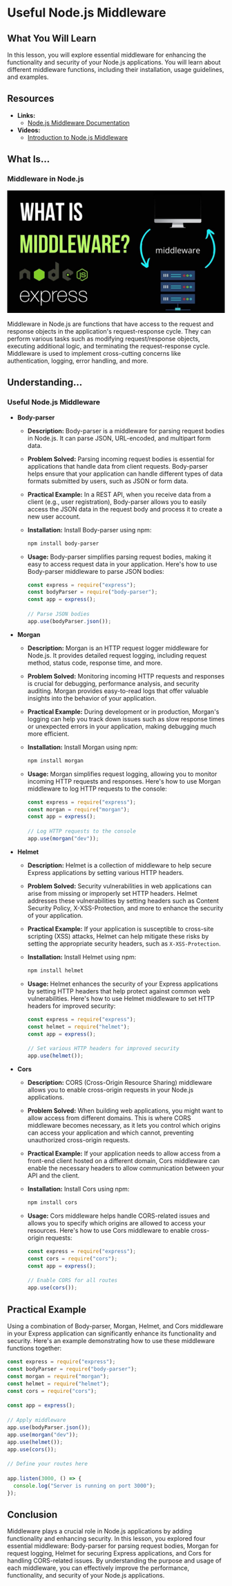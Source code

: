 # Useful Node.js Middleware

## What You Will Learn

In this lesson, you will explore essential middleware for enhancing the functionality and security of your Node.js applications. You will learn about different middleware functions, including their installation, usage guidelines, and examples.

## Resources

- **Links:**
  - [Node.js Middleware Documentation](https://expressjs.com/en/guide/using-middleware.html)
- **Videos:**
  - [Introduction to Node.js Middleware](https://www.youtube.com/watch?v=lY6icfhap2o)

## What Is...

### Middleware in Node.js

![Middleware Image](../Images/middleware.jpg)

Middleware in Node.js are functions that have access to the request and response objects in the application's request-response cycle. They can perform various tasks such as modifying request/response objects, executing additional logic, and terminating the request-response cycle. Middleware is used to implement cross-cutting concerns like authentication, logging, error handling, and more.

## Understanding...

### Useful Node.js Middleware

- **Body-parser**

  - **Description:** Body-parser is a middleware for parsing request bodies in Node.js. It can parse JSON, URL-encoded, and multipart form data.
  - **Problem Solved:** Parsing incoming request bodies is essential for applications that handle data from client requests. Body-parser helps ensure that your application can handle different types of data formats submitted by users, such as JSON or form data.
  - **Practical Example:** In a REST API, when you receive data from a client (e.g., user registration), Body-parser allows you to easily access the JSON data in the request body and process it to create a new user account.
  - **Installation:** Install Body-parser using npm:
    ```bash
    npm install body-parser
    ```
  - **Usage:** Body-parser simplifies parsing request bodies, making it easy to access request data in your application. Here's how to use Body-parser middleware to parse JSON bodies:

    ```javascript
    const express = require("express");
    const bodyParser = require("body-parser");
    const app = express();

    // Parse JSON bodies
    app.use(bodyParser.json());
    ```

- **Morgan**

  - **Description:** Morgan is an HTTP request logger middleware for Node.js. It provides detailed request logging, including request method, status code, response time, and more.
  - **Problem Solved:** Monitoring incoming HTTP requests and responses is crucial for debugging, performance analysis, and security auditing. Morgan provides easy-to-read logs that offer valuable insights into the behavior of your application.
  - **Practical Example:** During development or in production, Morgan's logging can help you track down issues such as slow response times or unexpected errors in your application, making debugging much more efficient.
  - **Installation:** Install Morgan using npm:
    ```bash
    npm install morgan
    ```
  - **Usage:** Morgan simplifies request logging, allowing you to monitor incoming HTTP requests and responses. Here's how to use Morgan middleware to log HTTP requests to the console:

    ```javascript
    const express = require("express");
    const morgan = require("morgan");
    const app = express();

    // Log HTTP requests to the console
    app.use(morgan("dev"));
    ```

- **Helmet**

  - **Description:** Helmet is a collection of middleware to help secure Express applications by setting various HTTP headers.
  - **Problem Solved:** Security vulnerabilities in web applications can arise from missing or improperly set HTTP headers. Helmet addresses these vulnerabilities by setting headers such as Content Security Policy, X-XSS-Protection, and more to enhance the security of your application.
  - **Practical Example:** If your application is susceptible to cross-site scripting (XSS) attacks, Helmet can help mitigate these risks by setting the appropriate security headers, such as `X-XSS-Protection`.
  - **Installation:** Install Helmet using npm:
    ```bash
    npm install helmet
    ```
  - **Usage:** Helmet enhances the security of your Express applications by setting HTTP headers that help protect against common web vulnerabilities. Here's how to use Helmet middleware to set HTTP headers for improved security:

    ```javascript
    const express = require("express");
    const helmet = require("helmet");
    const app = express();

    // Set various HTTP headers for improved security
    app.use(helmet());
    ```

- **Cors**

  - **Description:** CORS (Cross-Origin Resource Sharing) middleware allows you to enable cross-origin requests in your Node.js applications.
  - **Problem Solved:** When building web applications, you might want to allow access from different domains. This is where CORS middleware becomes necessary, as it lets you control which origins can access your application and which cannot, preventing unauthorized cross-origin requests.
  - **Practical Example:** If your application needs to allow access from a front-end client hosted on a different domain, Cors middleware can enable the necessary headers to allow communication between your API and the client.
  - **Installation:** Install Cors using npm:
    ```bash
    npm install cors
    ```
  - **Usage:** Cors middleware helps handle CORS-related issues and allows you to specify which origins are allowed to access your resources. Here's how to use Cors middleware to enable cross-origin requests:

    ```javascript
    const express = require("express");
    const cors = require("cors");
    const app = express();

    // Enable CORS for all routes
    app.use(cors());
    ```

## Practical Example

Using a combination of Body-parser, Morgan, Helmet, and Cors middleware in your Express application can significantly enhance its functionality and security. Here's an example demonstrating how to use these middleware functions together:

```javascript
const express = require("express");
const bodyParser = require("body-parser");
const morgan = require("morgan");
const helmet = require("helmet");
const cors = require("cors");

const app = express();

// Apply middleware
app.use(bodyParser.json());
app.use(morgan("dev"));
app.use(helmet());
app.use(cors());

// Define your routes here

app.listen(3000, () => {
  console.log("Server is running on port 3000");
});
```

## Conclusion

Middleware plays a crucial role in Node.js applications by adding functionality and enhancing security. In this lesson, you explored four essential middleware: Body-parser for parsing request bodies, Morgan for request logging, Helmet for securing Express applications, and Cors for handling CORS-related issues. By understanding the purpose and usage of each middleware, you can effectively improve the performance, functionality, and security of your Node.js applications.
